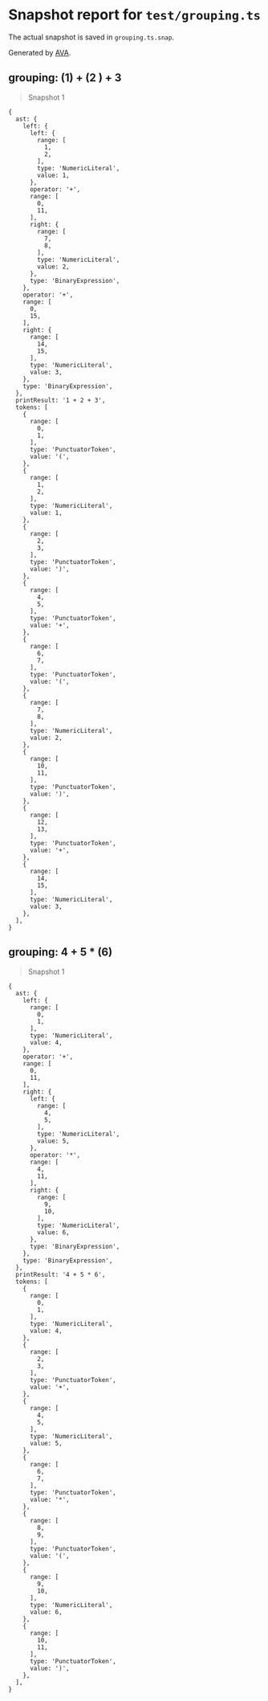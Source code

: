 # Snapshot report for `test/grouping.ts`

The actual snapshot is saved in `grouping.ts.snap`.

Generated by [AVA](https://avajs.dev).

## grouping: (1) + (2 ) + 3

> Snapshot 1

    {
      ast: {
        left: {
          left: {
            range: [
              1,
              2,
            ],
            type: 'NumericLiteral',
            value: 1,
          },
          operator: '+',
          range: [
            0,
            11,
          ],
          right: {
            range: [
              7,
              8,
            ],
            type: 'NumericLiteral',
            value: 2,
          },
          type: 'BinaryExpression',
        },
        operator: '+',
        range: [
          0,
          15,
        ],
        right: {
          range: [
            14,
            15,
          ],
          type: 'NumericLiteral',
          value: 3,
        },
        type: 'BinaryExpression',
      },
      printResult: '1 + 2 + 3',
      tokens: [
        {
          range: [
            0,
            1,
          ],
          type: 'PunctuatorToken',
          value: '(',
        },
        {
          range: [
            1,
            2,
          ],
          type: 'NumericLiteral',
          value: 1,
        },
        {
          range: [
            2,
            3,
          ],
          type: 'PunctuatorToken',
          value: ')',
        },
        {
          range: [
            4,
            5,
          ],
          type: 'PunctuatorToken',
          value: '+',
        },
        {
          range: [
            6,
            7,
          ],
          type: 'PunctuatorToken',
          value: '(',
        },
        {
          range: [
            7,
            8,
          ],
          type: 'NumericLiteral',
          value: 2,
        },
        {
          range: [
            10,
            11,
          ],
          type: 'PunctuatorToken',
          value: ')',
        },
        {
          range: [
            12,
            13,
          ],
          type: 'PunctuatorToken',
          value: '+',
        },
        {
          range: [
            14,
            15,
          ],
          type: 'NumericLiteral',
          value: 3,
        },
      ],
    }

## grouping: 4 + 5 * (6)

> Snapshot 1

    {
      ast: {
        left: {
          range: [
            0,
            1,
          ],
          type: 'NumericLiteral',
          value: 4,
        },
        operator: '+',
        range: [
          0,
          11,
        ],
        right: {
          left: {
            range: [
              4,
              5,
            ],
            type: 'NumericLiteral',
            value: 5,
          },
          operator: '*',
          range: [
            4,
            11,
          ],
          right: {
            range: [
              9,
              10,
            ],
            type: 'NumericLiteral',
            value: 6,
          },
          type: 'BinaryExpression',
        },
        type: 'BinaryExpression',
      },
      printResult: '4 + 5 * 6',
      tokens: [
        {
          range: [
            0,
            1,
          ],
          type: 'NumericLiteral',
          value: 4,
        },
        {
          range: [
            2,
            3,
          ],
          type: 'PunctuatorToken',
          value: '+',
        },
        {
          range: [
            4,
            5,
          ],
          type: 'NumericLiteral',
          value: 5,
        },
        {
          range: [
            6,
            7,
          ],
          type: 'PunctuatorToken',
          value: '*',
        },
        {
          range: [
            8,
            9,
          ],
          type: 'PunctuatorToken',
          value: '(',
        },
        {
          range: [
            9,
            10,
          ],
          type: 'NumericLiteral',
          value: 6,
        },
        {
          range: [
            10,
            11,
          ],
          type: 'PunctuatorToken',
          value: ')',
        },
      ],
    }
